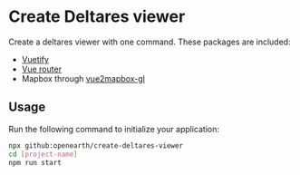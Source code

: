 # Create Deltares viewer

Create a deltares viewer with one command. These packages are included:

- [Vuetify](https://vuetifyjs.com)
- [Vue router](https://router.vuejs.org/)
- Mapbox through [vue2mapbox-gl](https://www.npmjs.com/package/vue2mapbox-gl)

## Usage

Run the following command to initialize your application:

```sh
npx github:openearth/create-deltares-viewer
cd [project-name]
npm run start
```